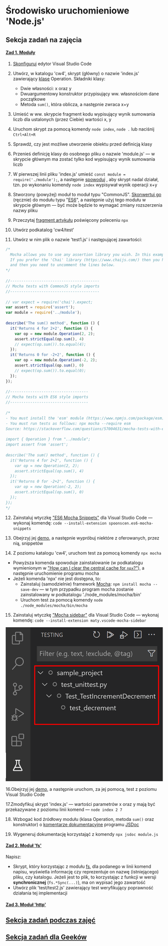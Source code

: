 # Środowisko uruchomieniowe 'Node.js'

## Sekcja zadań na zajęcia

#### [Zad 1. Moduły](toLab/zad_1)

1. [Skonfiguruj](https://www.icsr.agh.edu.pl/~polak/jezyki/js/#cw4) edytor Visual Studio Code

2. Utwórz, w katalogu 'cw4', skrypt (główny) o nazwie 'index.js' zawierający [klasę](https://kursjs.pl/kurs/obiekty/class.php) 
Operation. Składniki klasy:
   - Dwie własności: x oraz y
   - Dwuargumentowy konstruktor przypisujący ww. własnościom dane początkowe
   - Metoda `sum()`, która oblicza, a następnie zwraca x+y

3. Umieść w ww. skrypcie fragment kodu wypisujący wynik sumowania liczb dla ustalonych (przez Ciebie) wartości x, y

4. Uruchom skrypt za pomocą komendy `node index`, `node .` lub naciśnij `Ctrl+Alt+R`

5. Sprawdź, czy jest możliwe utworzenie obiektu przed definicją klasy

6. Przenieś definicję klasy do osobnego pliku o nazwie 'module.js' — w skrypcie głównym ma zostać tylko kod wypisujący wynik sumowania liczb

7. W pierwszej linii pliku 'index.js' umieść `const module = require('./module');`, a następnie [spowoduj](https://nodejs.org/dist/latest/docs/api/modules.html#modules_modules)
, aby skrypt nadal działał, tzn. po wykonaniu komendy `node index` wypisywał wynik operacji x+y

8. Stworzony (powyżej) moduł to moduł typu "CommonJS". [Skonwertuj go](https://blog.logrocket.com/es-modules-in-node-js-12-from-experimental-to-release/#modulesinnodejscurrentstate)
(ręcznie) do modułu typu "[ES6](http://kursjs.pl/kurs/es6/moduly.php)", a następnie użyj tego modułu w skrypcie głównym — być może będzie 
to wymagać zmiany rozszerzenia nazwy pliku

9. Przeczytaj [fragment artykułu](https://kursjs.pl/kurs/es6/node.php#npx) poświęcony poleceniu `npx`

10. Utwórz podkatalog 'cw4/test'

11. Utwórz w nim plik o nazwie 'test1.js' i następującej zawartości:

```js
/*
  Mocha allows you to use any assertion library you wish. In this example, we are using the built-in module called 'Assert'.
  If you prefer the 'Chai' library (https://www.chaijs.com/) then you have to install it yourself: 'npm install chai --save-dev',
  and then you need to uncomment the lines below.
*/

//----------------------------------------
// Mocha tests with CommonJS style imports
//----------------------------------------

// var expect = require('chai').expect;
var assert = require('assert');
var module = require('../module');

describe('The sum() method', function () {
  it('Returns 4 for 2+2', function () {
    var op = new module.Operation(2, 2);
    assert.strictEqual(op.sum(), 4)
    // expect(op.sum()).to.equal(4);
  });
  it('Returns 0 for -2+2', function () {
    var op = new module.Operation(-2, 2);
    assert.strictEqual(op.sum(), 0)
    // expect(op.sum()).to.equal(0);
  });
});

//-----------------------------------
// Mocha tests with ES6 style imports
//-----------------------------------

/*
- You must install the 'esm' module (https://www.npmjs.com/package/esm) — npm install esm --save-dev
- You must run tests as follows: npx mocha --require esm
Source: https://stackoverflow.com/questions/57004631/mocha-tests-with-es6-style-imports

import { Operation } from "../module";
import assert from 'assert';

describe('The sum() method', function () {
  it('Returns 4 for 2+2', function () {
    var op = new Operation(2, 2);
    assert.strictEqual(op.sum(), 4)
  });
  it('Returns 0 for -2+2', function () {
    var op = new Operation(-2, 2);
    assert.strictEqual(op.sum(), 0)
  });
});
*/
```

12. Zainstaluj wtyczkę ["ES6 Mocha Snippets"](https://marketplace.visualstudio.com/items?itemName=spoonscen.es6-mocha-snippets) dla Visual Studio 
Code — wykonaj komendę: `code --install-extension spoonscen.es6-mocha-snippets`

13. Obejrzyj jej [demo](https://marketplace.visualstudio.com/items?itemName=spoonscen.es6-mocha-snippets), a następnie wypróbuj niektóre z oferowanych, przez nią, snippetów

14. Z poziomu katalogu 'cw4', uruchom test za pomocą komendy `npx mocha`
   - Powyższa komenda spowoduje zainstalowanie (w podkatalogu wymienionym w ["How can I clear the central cache for `npx`?"](https://stackoverflow.com/questions/63510325/how-can-i-clear-the-central-cache-for-npx)),
a następnie uruchomienie programu mocha
   - Jeżeli komenda 'npx' nie jest dostępna, to:
      - Zainstaluj (samodzielnie) framework [Mocha](https://mochajs.org/): `npm install mocha --save-dev` — w tym przypadku program mocha zostanie zainstalowany w podkatalogu './node_modules/mocha/bin'
      - Uruchom test za pomocą komendy `node ./node_modules/mocha/bin/mocha`

15. Zainstaluj wtyczkę ["Mocha sidebar"](https://marketplace.visualstudio.com/items?itemName=maty.vscode-mocha-sidebar) dla Visual Studio Code — 
wykonaj komendę: `code --install-extension maty.vscode-mocha-sidebar`

<div align="center"><img alt="lab_4_1" src="assets/lab_4_1.png"/></div>

16.Obejrzyj jej [demo](https://marketplace.visualstudio.com/items?itemName=maty.vscode-mocha-sidebar), a następnie uruchom, za jej 
pomocą, test z poziomu Visual Studio Code

17.Zmodyfikuj skrypt 'index.js' — wartości parametrów x oraz y mają być przekazywane z poziomu linii komend — `node index 2 7`

18. Wzbogać kod źródłowy modułu (klasa Operation, metoda `sum()` oraz konstruktor) o 
[komentarze dokumentacyjne](http://usejsdoc.org/about-getting-started.html) programu [JSDoc](https://www.npmjs.com/package/jsdoc)

19. Wygeneruj dokumentację korzystająć z komendy `npx jsdoc module.js`

#### [Zad 2. Moduł 'fs'](toLab/zad_2)

Napisz:
- Skrypt, który korzystając z modułu [fs](https://nodejs.org/api/fs.html), dla podanego w linii komend napisu, 
wyświetla informację czy reprezentuje on nazwę (istniejącego) pliku, czy katalogu. Jeżeli jest to plik, to korzystając 
z funkcji w wersji **synchronicznej** (`fs.*Sync(...)`), ma on wypisać jego zawartość
- Utwórz plik 'test/test2.js' zawierający test weryfikujący poprawność działania tej implementacji

#### [Zad 3. Moduł 'http'](toLab/zad_3)

## [Sekcja zadań podczas zajęć](inLab)

## [Sekcja zadań dla Geeków](geek)

